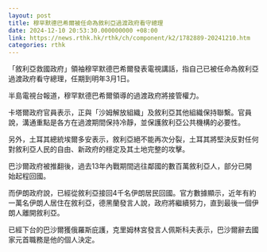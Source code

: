 ```yaml
---
layout: post
title: 穆罕默德巴希爾被任命為敘利亞過渡政府看守總理
date: 2024-12-10 20:53:30.000000000 +08:00
link: https://news.rthk.hk/rthk/ch/component/k2/1782889-20241210.htm
categories: rthk
---
```


「敘利亞救國政府」領袖穆罕默德巴希爾發表電視講話，指自己已被任命為敘利亞過渡政府看守總理，任期到明年3月1日。

半島電視台報道，穆罕默德巴希爾領導的過渡政府將接管權力。

卡塔爾政府官員表示，正與「沙姆解放組織」及敘利亞其他組織保持聯繫。官員說，溝通重點是各方在過渡期間保持冷靜，並保護敘利亞公共機構的必要性。

另外，土耳其總統埃爾多安表示，敘利亞絕不能再次分裂，土耳其將堅決反對任何對敘利亞人民的自由、新政府的穩定及其土地完整的攻擊。

巴沙爾政府被推翻後，過去13年內戰期間逃往鄰國的數百萬敘利亞人，部分已開始起程回國。

而伊朗政府說，已經從敘利亞接回4千名伊朗居民回國。官方數據顯示，近年有約一萬名伊朗人居住在敘利亞，德黑蘭發言人說，政府將繼續努力，直到最後一個伊朗人離開敘利亞。

已經下台的巴沙爾獲俄羅斯庇護，克里姆林宮發言人佩斯科夫表示，巴沙爾辭去國家元首職務是他的個人決定。
